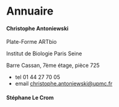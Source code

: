 # Annuaire

#### Christophe Antoniewski

Plate-Forme ARTbio

Institut de Biologie Paris Seine

 Barre Cassan, 7ème étage, pièce 725

- tel 01 44 27 70 05
- email christophe.antoniewski@upmc.fr

#### Stéphane Le Crom


